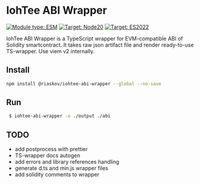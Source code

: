 # IohTee ABI Wrapper

[![Module type: ESM](https://img.shields.io/badge/module%20type-ESM-brightgreen)]()
[![Target: Node20](https://img.shields.io/badge/Node.js->=20-brightgreen)]()
[![Target: ES2022](https://img.shields.io/badge/target-ES2022-brightgreen)]()

IohTee ABI Wrapper is a TypeScript wrapper for EVM-compatible ABI of Solidity smartcontract.
It takes raw json artifact file and render ready-to-use TS-wrapper. Use viem v2 internally.

## Install

```bash
npm install @riaskov/iohtee-abi-wrapper --global --no-save
```

## Run

```bash
 $ iohtee-abi-wrapper -o ./output ./abi 
```

## TODO
- add postprocess with prettier
- TS-wrapper docs autogen
- add errors and library references handling
- generate d.ts and min.js wrapper files
- add solidity comments to wrapper
